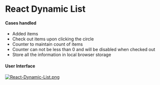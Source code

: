 # React Dynamic List 

<h4>Cases handled</h4>

<ul>
  <li>Added items</li>
  <li>Check out items upon clicking the circle</li>
  <li>Counter to maintain count of items</li>
  <li>Counter can not be less than 0 and will be disabled when checked out</li>
  <li>Store all the information in local browser storage</li>
</ul>

<h4>User Interface</h4>

[![React-Dynamic-List.png](https://i.postimg.cc/x8QKvgZw/React-Dynamic-List.png)](https://postimg.cc/Q969sghm)



